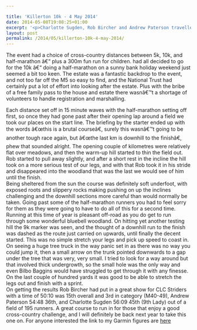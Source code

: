 ```yaml
---

title: 'Killerton 10k - 4 May 2014'
date: 2014-05-08T19:08:25+01:00
excerpt: '<p>Charlotte Sugden, Rob Bircher and Andrew Paterson travelled to Exeter for a race at the National Trust Killerton Estate on Sunday. Andrew reports..........</p>'
layout: post
permalink: /2014/05/killerton-10k-4-may-2014/
---
```

The event had a choice of cross-country distances between 5k, 10k, and half-marathon â€“ plus a 300m fun run for children. had all decided to go for the 10k â€“ doing a half-marathon on a sunny bank holiday weekend just seemed a bit too keen. The estate was a fantastic backdrop to the event, and not too far off the M5 so easy to find, and the National Trust had certainly put a lot of effort into looking after the estate. Plus with the bribe of a free family pass to the house and estate there wasnâ€™t a shortage of volunteers to handle registration and marshalling.

Each distance set off in 15 minute waves with the half-marathon setting off first, so once they had gone past after their opening lap around a field we took our places on the start line. The briefing by the starter ended up with the words â€œthis is a brutal courseâ€, surely this wasnâ€™t going to be another tough race again, but â€œthe last km is downhill to the finishâ€, phew that sounded alright. The opening couple of kilometres were relatively flat over meadows, and then the warm-up hill started to thin the field out. Rob started to pull away slightly, and after a short rest in the incline the hill took on a more serious test of our legs, and with that Rob took it in his stride and disappeared into the woodland that was the last we would see of him until the finish.  
Being sheltered from the sun the course was definitely soft underfoot, with exposed roots and slippery rocks making pushing on up the inclines challenging and the downhill sections more careful than would normally be taken. Going past some of the half-marathon runners you had to feel sorry for them as they were going to have to do all of this for a second time. Running at this time of year is pleasant off-road as you do get to run through some wonderful bluebell woodland. On hitting yet another testing hill the 9k marker was seen, and the thought of a downhill run to the finish was dashed as the route just carried on upwards, until finally the decent started. This was no simple stretch your legs and pick up speed to coast in. On seeing a huge tree truck in the way panic set in as there was no way you could jump it, then a small arrow on the trunk pointed downwards to a gap under the tree that was very, very small. I tried to look for a way around but that involved thick undergrowth, so the small hole was the only way and even Bilbo Baggins would have struggled to get through it with any finesse. On the last couple of hundred yards it was good to be able to stretch the legs out and finish with a sprint.  
On getting the results Rob Bircher had put in a great show for CLC Striders with a time of 50:10 was 15th overall and 3rd in category (M40-49), Andrew Paterson 54:48 36th, and Charlotte Sugden 56:09 45th (9th Lady) out of a field of 195 runners. A great course to run in for those that enjoy a good cross-country challenge, and I will definitely be back next year to take this one on. For anyone interested the link to my Garmin figures are <a href="http://connect.garmin.com/activity/494116499" target="_blank" rel="nofollow">here</a></p>